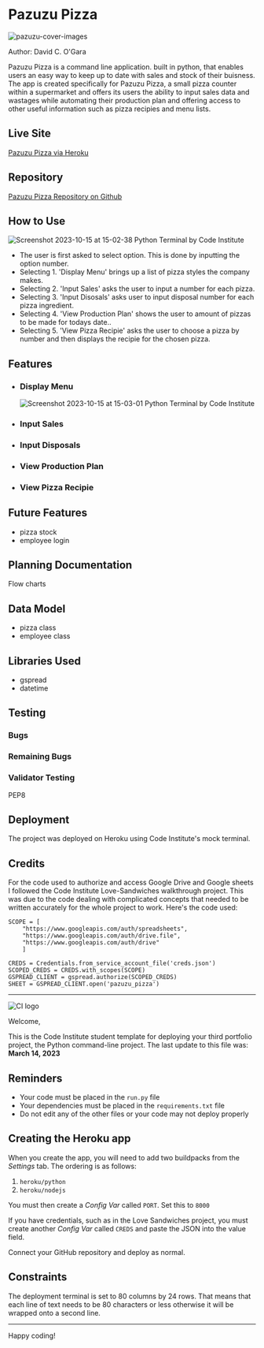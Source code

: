 # Pazuzu Pizza

![pazuzu-cover-images](https://github.com/0davidog/PazuzuPizza/assets/135815736/50a329f8-8860-48f1-af60-b152dc235c0e)

Author: David C. O'Gara

Pazuzu Pizza is a command line application. built in python, that enables users an easy way to keep up to date with sales and stock of their buisness. 
The app is created specifically for Pazuzu Pizza, a small pizza counter within a supermarket and offers its users the ability to input sales data and wastages while automating their production plan and offering access to other useful information such as pizza recipies and menu lists.

## Live Site

[Pazuzu Pizza via Heroku](https://pazuzuz-pizza-b36de06442d6.herokuapp.com/)

## Repository

[Pazuzu Pizza Repository on Github](https://github.com/0davidog/PazuzuPizza)

## How to Use

![Screenshot 2023-10-15 at 15-02-38 Python Terminal by Code Institute](https://github.com/0davidog/PazuzuPizza/assets/135815736/225d791a-3508-4dd7-b3b4-8878fee82025)

- The user is first asked to select option. This is done by inputting the option number.
- Selecting 1. 'Display Menu' brings up a list of pizza styles the company makes.
- Selecting 2. 'Input Sales' asks the user to input a number for each pizza.
- Selecting 3. 'Input Disosals' asks user to input disposal number for each pizza ingredient.
- Selecting 4. 'View Production Plan' shows the user to amount of pizzas to be made for todays date..
- Selecting 5. 'View Pizza Recipie' asks the user to choose a pizza by number and then displays the recipie for the chosen pizza.
  
## Features

- ### Display Menu
  ![Screenshot 2023-10-15 at 15-03-01 Python Terminal by Code Institute](https://github.com/0davidog/PazuzuPizza/assets/135815736/24514156-f485-4514-81cc-130ac251ad37)

- ### Input Sales
- ### Input Disposals
- ### View Production Plan
- ### View Pizza Recipie

## Future Features

- pizza stock
- employee login

## Planning Documentation

Flow charts

## Data Model

- pizza class
- employee class

## Libraries Used

- gspread
- datetime

## Testing

### Bugs

### Remaining Bugs

### Validator Testing

PEP8

## Deployment

The project was deployed on Heroku using Code Institute's mock terminal.

## Credits

For the code used to authorize and access Google Drive and Google sheets I followed the Code Institute Love-Sandwiches walkthrough project. This was due to the code dealing with complicated concepts that needed to be written accurately for the whole project to work.
Here's the code used:
```
SCOPE = [
    "https://www.googleapis.com/auth/spreadsheets",
    "https://www.googleapis.com/auth/drive.file",
    "https://www.googleapis.com/auth/drive"
    ]

CREDS = Credentials.from_service_account_file('creds.json')
SCOPED_CREDS = CREDS.with_scopes(SCOPE)
GSPREAD_CLIENT = gspread.authorize(SCOPED_CREDS)
SHEET = GSPREAD_CLIENT.open('pazuzu_pizza')
```

----------------------------------------------------------------------------------------------------------------------------------------------------------------------------------------------------------------------------------------
![CI logo](https://codeinstitute.s3.amazonaws.com/fullstack/ci_logo_small.png)

Welcome,

This is the Code Institute student template for deploying your third portfolio project, the Python command-line project. The last update to this file was: **March 14, 2023**

## Reminders

- Your code must be placed in the `run.py` file
- Your dependencies must be placed in the `requirements.txt` file
- Do not edit any of the other files or your code may not deploy properly

## Creating the Heroku app

When you create the app, you will need to add two buildpacks from the _Settings_ tab. The ordering is as follows:

1. `heroku/python`
2. `heroku/nodejs`

You must then create a _Config Var_ called `PORT`. Set this to `8000`

If you have credentials, such as in the Love Sandwiches project, you must create another _Config Var_ called `CREDS` and paste the JSON into the value field.

Connect your GitHub repository and deploy as normal.

## Constraints

The deployment terminal is set to 80 columns by 24 rows. That means that each line of text needs to be 80 characters or less otherwise it will be wrapped onto a second line.

---

Happy coding!
